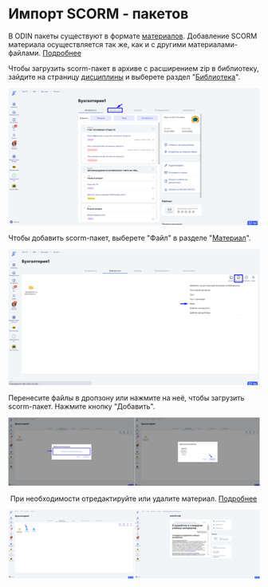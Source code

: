 # Импорт SCORM - пакетов

В ODIN пакеты существуют в формате [материалов](../../servisy/biblioteka/materialy/). Добавление SCORM материала осуществляется так же, как и с другими материалами-файлами. [Подробнее](../../servisy/biblioteka/dobavlenie-materialov.md)

Чтобы загрузить scorm-пакет в архиве с расширением zip в библиотеку, зайдите на страницу [дисциплины](../../struktura/disciplina/) и выберете раздел "[Библиотека](../../servisy/biblioteka/)".

![](../../.gitbook/assets/Screenshot_889.png)

Чтобы добавить scorm-пакет, выберете "Файл" в разделе "[Материал](../../servisy/biblioteka/materialy/)".

![](../../.gitbook/assets/Screenshot_906.png)

Перенесите файлы в дропзону или нажмите на неё, чтобы загрузить scorm-пакет. Нажмите кнопку "Добавить".

![](<../../.gitbook/assets/Screenshot_891 (1).png>)

​ При необходимости отредактируйте или удалите материал. [Подробнее](../../servisy/biblioteka/udalenie-materialov.md)

![](../../.gitbook/assets/Screenshot_910.png)
